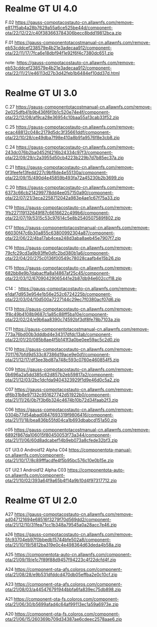 # Realme GT UI 4.0
F.02
https://gauss-compotacostauto-cn.allawnfs.com/remove-e817f5ab4a28b7629a55a6ce525be44d/component-ota/22/12/22/c40f383663784306becc8bdd19812bca.zip

F.01
https://gauss-componentotacostmanual-cn.allawnfs.com/remove-eb53cddcef238579e4b21e3adecaa912/component-ota/22/11/17/7fca6e18dbf94f1e92f6f4c7380dc651.zip

note: https://gauss-compotacostauto-cn.allawnfs.com/remove-eb53cddcef238579e4b21e3adecaa912/component-ota/22/11/21/e46113d27b3d42feb1b6484ef10dd37d.html

# Realme GT UI 3.0
C.27
https://gauss-componentotacostmanual-cn.allawnfs.com/remove-2e025dfb41b9b436f6f0b1c520e74e4f/component-ota/22/12/08/af9ca28e36954c10baa55a13cab33f52.zip

C.25
https://gauss-compotacostauto-cn.allawnfs.com/remove-ecac48812c048c2179d5dc3f35661ddf/component-ota/22/10/28/ce49dba7f98e410a8b91a9576f8e3cb8.zip

C.24
https://gauss-compotacostauto-cn.allawnfs.com/remove-243dc076b2ba0452f4216b24334c97f3/component-ota/22/09/29/c2a3955d50cb4223b229b7d7b85ec37a.zip

C.21
https://gauss-compotacostauto-cn.allawnfs.com/remove-0f3feefe13fedd227c9bf8de4e55130a/component-ota/22/09/15/490d4e45859b493fa72a45230b2b3699.zip

C.20
https://gauss-compotacostauto-cn.allawnfs.com/remove-6373c66cb214299778dd4ee057150a90/component-ota/22/07/21/3eca2258712042a983e4ae1c67f75a33.zip

C19
https://gauss-compotacostauto-cn.allawnfs.com/remove-1fb227119132649f87c6616622c499b6/component-ota/22/07/19/5315c53c97614c5e8b2540507589f802.zip

C17
https://gauss-componentotacostmanual-cn.allawnfs.com/remove-66030f47c6b30a855c63800992304a87/component-ota/22/06/22/4ba17ab4cea248d3aba8aeb45e7907f7.zip

C16
https://gauss-compotacostauto-cn.allawnfs.com/remove-79cfc29cd3a9b93ffe0dfc2bd380b1a6/component-ota/22/04/20/275c0136f00549c78028caafb4e15b26.zip

C15
https://gauss-compotacostauto-cn.allawnfs.com/remove-682bb8e9b7dabacffa8a14867af25c45/component-ota/22/03/12/67090429065441e2b87db94e602ccf18.zip

C14：
https://gauss-compotacostauto-cn.allawnfs.com/remove-e1daf7d953e954e1b56e252c6724225b/component-ota/22/03/04/10d500a7227144c29ec7f0380acf07d6.zip

C13 
https://gauss-compotacostauto-cn.allawnfs.com/remove-1f8c49b4108b9687c1a85c88ff5ba10e/component-ota/22/02/24/e9b6aa8390c74592bf3df8fe78b7103a.zip

C11
https://gauss-componentotacostmanual-cn.allawnfs.com/remove-773a76bd00b3dddbd4e34317dfdc13ab/component-ota/22/01/20/085b8ae4f5b141f3a0be0ee59ac5c2d0.zip

C10
https://gauss-compotacostauto-cn.allawnfs.com/remove-7011767bfd9d533c87386d19ace9e0d1/component-ota/21/12/17/df3ee3bd87a748c593c0760e460854f5.zip

C09
https://gauss-compotacostauto-cn.allawnfs.com/remove-0b696a2a5dd385c62d857b2eb59817a2/component-ota/21/12/03/2bc1dcfda9404323929f1d9e46d0c5a2.zip

C07
https://gauss-compotacostauto-cn.allawnfs.com/remove-df6b31b8e97132c951627742d51922b0/component-ota/21/11/26/0b7f3b6b324c4674b10b72d34faab2f3.zip

C06
https://gauss-compotacostauto-cn.allawnfs.com/remove-0304b77d54abad0847693319f9806416/component-ota/21/11/18/bea836b55fd04ca1b693dbabcd151a50.zip

c05
https://gauss-componentotacostmanual-cn.allawnfs.com/remove-6892f867da106015f80450053f73a344/component-ota/21/11/06/60d8adcabef14b9eb073a8cfede32bf3.zip

GT UI3.0 Android12 Alpha C04
https://componentota-manual-cn.allawnfs.com/component-ota/21/10/17/8c89fffacdfe4f5b95bc576c10e0b15e.zip

GT UI2.1 Android12 Alpha C03
https://componentota-auto-cn.allawnfs.com/component-ota/21/10/02/393a64f9a65b4f14a9b10d4f97317712.zip

# Realme GT UI 2.0

A27
https://gauss-compotacostauto-cn.allawnfs.com/remove-ad047121694e68516f3279f70d569dd2/component-ota/21/12/10/31fea71cc1b348a79545a0a28acc7e46.zip

a26
https://gauss-compotacostauto-cn.allawnfs.com/remove-5fc93704eb97f0bbedb15744bfe502a8/component-ota/21/10/19/5812ba319e0c4e498364d63deda4b58a.zip

A25
https://componentota-auto-cn.allawnfs.com/component-ota/21/09/19/e1c7f89f88d9457f94223c4f22dcfd4f.zip

A24
https://component-ota-afs.coloros.com/component-ota/21/08/28/e9b531dfddcd470db05effba2e0c10cf.zip

A23
https://component-ota-afs.coloros.com/component-ota/21/08/03/a445476791944bbfa6fa839ec75db898.zip

A21
https://component-ota-fs.coloros.com/component-ota/21/06/30/b5699afad4c64af99113ec1a59a6973e.zip

A20
https://component-ota-fs.coloros.com/component-ota/21/06/15/260369b709d34387ae6cdeec2578aae6.zip
